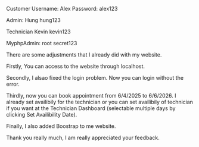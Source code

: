 Customer
Username: Alex
Password: alex123

Admin:
Hung
hung123

Technician
Kevin
kevin123

MyphpAdmin:
root
secret123

There are some adjustments that I already did with my website.

Firstly, You can access to the website through localhost.

Secondly, I alsao fixed the login problem. Now you can login without the error.

Thirdly, now you can book appointment from 6/4/2025 to 6/6/2026. I already set availibily for the technician or you can set availibily of technician if you want at the Technician Dashboard (selectable multiple days by clicking Set Availibility Date).

Finally, I also added Boostrap to me website. 

Thank you really much, I am really appreciated your feedback.

